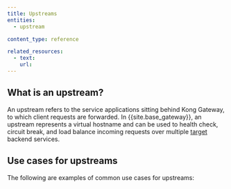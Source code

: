```yaml
---
title: Upstreams
entities:
  - upstream

content_type: reference

related_resources:
  - text:
    url: 
---
```


## What is an upstream?

An upstream refers to the service applications sitting behind Kong Gateway, to which client requests are forwarded. In {{site.base_gateway}}, an upstream represents a virtual hostname and can be used to health check, circuit break, and load balance incoming requests over multiple [target](/kong-entity/target/) backend services.

## Use cases for upstreams

The following are examples of common use cases for upstreams:

